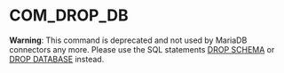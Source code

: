 
# COM_DROP_DB

**Warning**: This command is deprecated and not used by MariaDB connectors any more. Please use the SQL statements [DROP SCHEMA](../../../../../reference/sql-statements-and-structure/sql-statements/data-definition/drop/drop-database.md) or [DROP DATABASE](../../../../../reference/sql-statements-and-structure/sql-statements/data-definition/drop/drop-database.md) instead.

